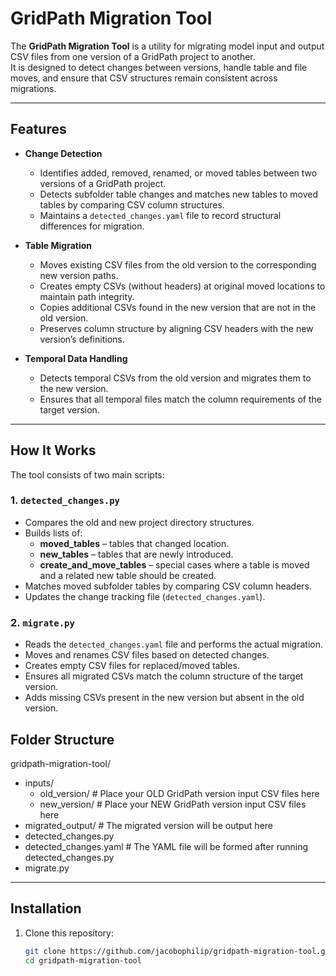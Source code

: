 # GridPath Migration Tool

The **GridPath Migration Tool** is a utility for migrating model input and output CSV files from one version of a GridPath project to another.  
It is designed to detect changes between versions, handle table and file moves, and ensure that CSV structures remain consistent across migrations.

---

## Features

- **Change Detection**
  - Identifies added, removed, renamed, or moved tables between two versions of a GridPath project.
  - Detects subfolder table changes and matches new tables to moved tables by comparing CSV column structures.
  - Maintains a `detected_changes.yaml` file to record structural differences for migration.

- **Table Migration**
  - Moves existing CSV files from the old version to the corresponding new version paths.
  - Creates empty CSVs (without headers) at original moved locations to maintain path integrity.
  - Copies additional CSVs found in the new version that are not in the old version.
  - Preserves column structure by aligning CSV headers with the new version’s definitions.

- **Temporal Data Handling**
  - Detects temporal CSVs from the old version and migrates them to the new version.
  - Ensures that all temporal files match the column requirements of the target version.

---

## How It Works

The tool consists of two main scripts:

### 1. `detected_changes.py`
- Compares the old and new project directory structures.
- Builds lists of:
  - **moved_tables** – tables that changed location.
  - **new_tables** – tables that are newly introduced.
  - **create_and_move_tables** – special cases where a table is moved and a related new table should be created.
- Matches moved subfolder tables by comparing CSV column headers.
- Updates the change tracking file (`detected_changes.yaml`).

### 2. `migrate.py`
- Reads the `detected_changes.yaml` file and performs the actual migration.
- Moves and renames CSV files based on detected changes.
- Creates empty CSV files for replaced/moved tables.
- Ensures all migrated CSVs match the column structure of the target version.
- Adds missing CSVs present in the new version but absent in the old version.

## Folder Structure

gridpath-migration-tool/
- inputs/
  - old_version/ # Place your OLD GridPath version input CSV files here
  - new_version/ # Place your NEW GridPath version input CSV files here
- migrated_output/ # The migrated version will be output here
- detected_changes.py
- detected_changes.yaml # The YAML file will be formed after running detected_changes.py
- migrate.py

---

## Installation

1. Clone this repository:
   ```bash
   git clone https://github.com/jacobophilip/gridpath-migration-tool.git
   cd gridpath-migration-tool
